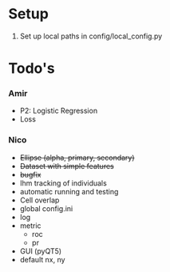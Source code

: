 # Setup
1. Set up local paths in config/local_config.py


# Todo's
### Amir
- P2: Logistic Regression
- Loss
### Nico
- ~~Ellipse (alpha, primary, secondary)~~
- ~~Dataset with simple features~~
- ~~bugfix~~
- lhm tracking of individuals
- automatic running and testing
- Cell overlap
- global config.ini
- log
- metric
  - roc
  - pr
- GUI (pyQT5)
- default nx, ny